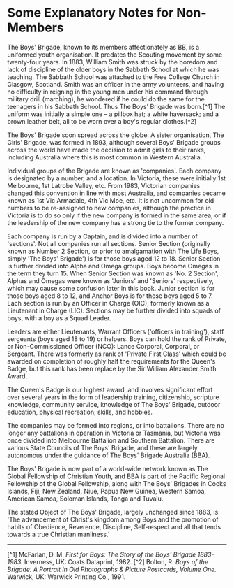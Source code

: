 # Some Explanatory Notes for Non-Members

The Boys' Brigade, known to its members affectionately as BB, is a uniformed youth organisation. It predates the Scouting movement by some twenty-four years. In 1883, William Smith was struck by the boredom and lack of discipline of the older boys in the Sabbath School at which he was teaching. The Sabbath School was attached to the Free College Church in Glasgow, Scotland. Smith was an officer in the army volunteers, and having no difficulty in reigning in the young men under his command through military drill (marching), he wondered if he could do the same for the teenagers in his Sabbath School. Thus The Boys' Brigade was born.[^1] The uniform was initially a simple one – a pillbox hat; a white haversack; and a brown leather belt, all to be worn over a boy's regular clothes.[^2]

The Boys' Brigade soon spread across the globe. A sister organisation, The Girls' Brigade, was formed in 1893, although several Boys' Brigade groups across the world have made the decision to admit girls to their ranks, including Australia where this is most common in Western Australia.

Individual groups of the Brigade are known as 'companies'. Each company is designated by a number, and a location. In Victoria, these were initially 1st Melbourne, 1st Latrobe Valley, etc. From 1983, Victorian companies changed this convention in line with most Australia, and companies became known as 1st Vic Armadale, 4th Vic Moe, etc. It is not uncommon for old numbers to be re-assigned to new companies, although the practice in Victoria is to do so only if the new company is formed in the same area, or if the leadership of the new company has a strong tie to the former company.

Each company is run by a Captain, and is divided into a number of 'sections'. Not all companies run all sections. Senior Section (originally known as Number 2 Section, or prior to amalgamation with The Life Boys, simply 'The Boys' Brigade') is for those boys aged 12 to 18. Senior Section is further divided into Alpha and Omega groups. Boys become Omegas in the term they turn 15. When Senior Section was known as 'No. 2 Section', Alphas and Omegas were known as 'Juniors' and 'Seniors' respectively, which may cause some confusion later in this book. Junior section is for those boys aged 8 to 12, and Anchor Boys is for those boys aged 5 to 7. Each section is run by an Officer in Charge (OIC), formerly known as a Lieutenant in Charge (LIC). Sections may be further divided into squads of boys, with a boy as a Squad Leader.

Leaders are either Lieutenants, Warrant Officers ('officers in training'), staff sergeants (boys aged 18 to 19) or helpers. Boys can hold the rank of Private, or Non-Commissioned Officer (NCO): Lance Corporal, Corporal, or Sergeant. There was formerly as rank of 'Private First Class' which could be awarded on completion of roughly half the requirements for the Queen's Badge, but this rank has been replace by the Sir William Alexander Smith Award.

The Queen's Badge is our highest award, and involves significant effort over several years in the form of leadership training, citizenship, scripture knowledge, community service, knowledge of The Boys' Brigade, outdoor education, physical recreation, skills, and hobbies.

The companies may be formed into regions, or into battalions. There are no longer any battalions in operation in Victoria or Tasmania, but Victoria was once divided into Melbourne Battalion and Southern Battalion. There are various State Councils of The Boys' Brigade, and these are largely autonomous under the guidance of The Boys' Brigade Australia (BBA).

The Boys' Brigade is now part of a world-wide network known as The Global Fellowship of Christian Youth, and BBA is part of the Pacific Regional Fellowship of the Global Fellowship, along with The Boys' Brigades in Cooks Islands, Fiji, New Zealand, Niue, Papua New Guinea, Western Samoa, American Samoa, Soloman Islands, Tonga and Tuvalu.

The stated Object of The Boys' Brigade, largely unchanged since 1883, is: 'The advancement of Christ's kingdom among Boys and the promotion of habits of Obedience, Reverence, Discipline, Self-respect and all that tends towards a true Christian manliness.'

---

[^1] McFarlan, D. M. *First for Boys: The Story of the Boys’ Brigade 1883-1983.* Inverness, UK: Coats Dataprint, 1982.
[^2] Bolton, R. *Boys of the Brigade: A Portrait in Old Photographs & Picture Postcards, Volume One.* Warwick, UK: Warwick Printing Co., 1991.